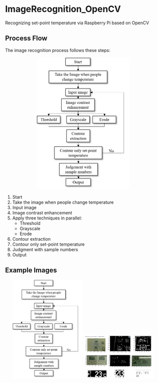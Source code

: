 # ImageRecognition_OpenCV
Recognizing set-point temperature via Raspberry Pi based on OpenCV 

## Process Flow
The image recognition process follows these steps:

<p align="center">
  <img src="Image/0.png" width="60%" alt="Process Flow">
</p>

1. Start
2. Take the image when people change temperature
3. Input image
4. Image contrast enhancement
5. Apply three techniques in parallel:
   - Threshold
   - Grayscale
   - Erode
6. Contour extraction
7. Contour only set-point temperature
8. Judgment with sample numbers
9. Output

## Example Images
<p align="center">
  <img src="Image/0.png" width="45%" alt="Example 1">
  <img src="Image/01.png" width="45%" alt="Example 2">
</p>
